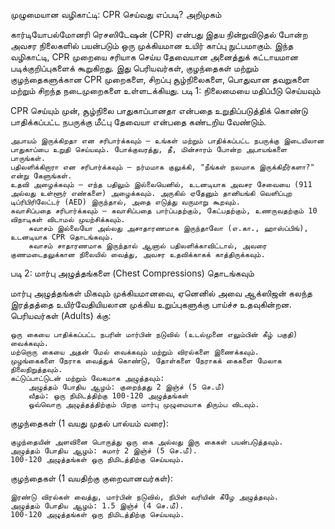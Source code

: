 முழுமையான வழிகாட்டி: CPR செய்வது எப்படி?
அறிமுகம்

கார்டியோபல்மோனரி ரெசஸிடேஷன் (CPR) என்பது இதய நின்றுவிடுதல் போன்ற அவசர நிலைகளில் பயன்படும் ஒரு முக்கியமான உயிர் காப்பு நுட்பமாகும். இந்த வழிகாட்டி, CPR முறையை சரியாக செய்ய தேவையான அனைத்துக் கட்டாயமான படிக்குறிப்புகளைக் கூறுகிறது. இது பெரியவர்கள், குழந்தைகள் மற்றும் குழந்தைகளுக்கான CPR முறைகளை, சிறப்பு சூழ்நிலைகளை, பொதுவான தவறுகளை மற்றும் சிறந்த நடைமுறைகளை உள்ளடக்கியது.
படி 1: நிலைமையை மதிப்பீடு செய்யவும்

CPR செய்யும் முன், சூழ்நிலை பாதுகாப்பானதா என்பதை உறுதிப்படுத்திக் கொண்டு பாதிக்கப்பட்ட நபருக்கு மீட்பு தேவையா என்பதை கண்டறிய வேண்டும்.

    அபாயம் இருக்கிறதா என சரிபார்க்கவும் – உங்கள் மற்றும் பாதிக்கப்பட்ட நபருக்கு இடையிலான பாதுகாப்பை உறுதி செய்யவும். போக்குவரத்து, தீ, மின்சாரம் போன்ற அபாயங்களை பாருங்கள்.
    பதிலளிக்கிறாரா என சரிபார்க்கவும் – நர்மமாக குலுக்கி, "நீங்கள் நலமாக இருக்கிறீர்களா?" என்று கேளுங்கள்.
    உதவி அழைக்கவும் – எந்த பதிலும் இல்லையெனில், உடனடியாக அவசர சேவையை (911 அல்லது உள்ளூர் எண்களை) அழைக்கவும். அருகில் ஏதேனும் தானியங்கி வெளிப்புற டிப்ரிபிரிலேட்டர் (AED) இருந்தால், அதை எடுத்து வருமாறு கூறவும்.
    சுவாசிப்பதை சரிபார்க்கவும் – சுவாசிப்பதை பார்ப்பதற்கும், கேட்பதற்கும், உணருவதற்கும் 10 விநாடிகள் விடாமல் முயற்சிக்கவும்.
        சுவாசம் இல்லையோ அல்லது அசாதாரணமாக இருந்தாலோ (எ.கா., ஹாஸ்ப்பிங்), உடனடியாக CPR தொடங்கவும்.
        சுவாசம் சாதாரணமாக இருந்தால் ஆனால் பதிலளிக்காவிட்டால், அவரை குணமடைதலுக்கான நிலையில் வைத்து, அவசர உதவிக்காகக் காத்திருக்கவும்.

படி 2: மார்பு அழுத்தங்களை (Chest Compressions) தொடங்கவும்

மார்பு அழுத்தங்கள் மிகவும் முக்கியமானவை, ஏனெனில் அவை ஆக்ஸிஜன் கலந்த இரத்தத்தை உயிர்வேதியியலான முக்கிய உறுப்புகளுக்கு பாய்ச்ச உதவுகின்றன.
பெரியவர்கள் (Adults) க்கு:

    ஒரு கையை பாதிக்கப்பட்ட நபரின் மார்பின் நடுவில் (உடல்முனை எலும்பின் கீழ் பகுதி) வைக்கவும்.
    மற்றொரு கையை அதன் மேல் வைக்கவும் மற்றும் விரல்களை இணைக்கவும்.
    முழங்கைகளை நேராக வைத்துக் கொண்டு, தோள்களை நேராகக் கைகளை மேலாக நிலைநிறுத்தவும்.
    கட்டுப்பாட்டுடன் மற்றும் வேகமாக அழுத்தவும்:
        அழுத்தம் போதிய ஆழம்: குறைந்தது 2 இஞ்ச் (5 செ.மீ)
        வீதம்: ஒரு நிமிடத்திற்கு 100-120 அழுத்தங்கள்
        ஒவ்வொரு அழுத்தத்திற்கும் பிறகு மார்பு முழுமையாக திரும்ப விடவும்.

குழந்தைகள் (1 வயது முதல் பால்யம் வரை):

    குழந்தையின் அளவினை பொருத்து ஒரு கை அல்லது இரு கைகள் பயன்படுத்தவும்.
    அழுத்தம் போதிய ஆழம்: சுமார் 2 இஞ்ச் (5 செ.மீ).
    100-120 அழுத்தங்கள் ஒரு நிமிடத்திற்கு செய்யவும்.

குழந்தைகள் (1 வயதிற்கு குறைவானவர்கள்):

    இரண்டு விரல்கள் வைத்து, மார்பின் நடுவில், நிபிள் வரியின் கீழே அழுத்தவும்.
    அழுத்தம் போதிய ஆழம்: 1.5 இஞ்ச் (4 செ.மீ).
    100-120 அழுத்தங்கள் ஒரு நிமிடத்திற்கு செய்யவும்.
